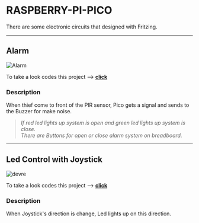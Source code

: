 # RASPBERRY-PI-PICO

There are some electronic circuits that designed with Fritzing.
***
## Alarm
![Alarm](https://user-images.githubusercontent.com/76736056/175775188-55045135-b951-4eea-b092-873130c9b6ed.PNG)

To take a look codes this project --> **[click](https://github.com/alibalun/RASPBERRY-PI-PICO/tree/main/Alarm)**

### Description<br/>
When thief come to front of the PIR sensor, Pico gets a signal and sends to the Buzzer for make noise.<br/>
 >_If red led lights up system is open and green led lights up system is close._<br/>
 >_There are Buttons for open or close alarm system on breadboard._
***
## Led Control with Joystick
![devre](https://user-images.githubusercontent.com/76736056/175772467-007d3da8-066a-4686-8ce0-101049e376e3.PNG)

To take a look codes this project --> **[click](https://github.com/alibalun/RASPBERRY-PI-PICO/tree/main/Joystick)**

### Description<br/>
When Joystick's direction is change, Led lights up on this direction.
